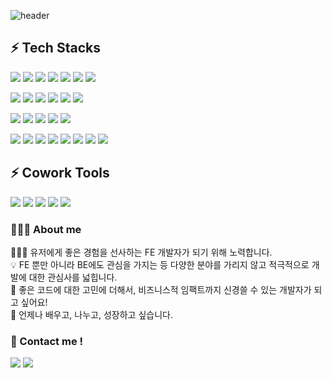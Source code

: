 ![header](https://capsule-render.vercel.app/api?type=soft&color=auto&height=200&section=header&text=Hello,%20I'm%20DAYEON%20👩🏻‍💻&fontSize=30&animation=twinkling)  
       
       
## ⚡ Tech Stacks 

<img src="https://img.shields.io/badge/vue-4FC08D?style=flat-square&logo=vue&logoColor=white"/> <img src="https://img.shields.io/badge/react-61DAFB?style=flat-square&logo=react&logoColor=white"/> <img src="https://img.shields.io/badge/svelte-FF3E0026?style=flat-square&logo=svelte&logoColor=white"/> <img src="https://img.shields.io/badge/typescript-3178C6?style=flat-square&logo=typescript&logoColor=white"/> <img src="https://img.shields.io/badge/javascript-F7DF1E?style=flat-square&logo=javascript&logoColor=white"/> <img src="https://img.shields.io/badge/quasar-050A14?style=flat-square&logo=quasar&logoColor=white"/> <img src="https://img.shields.io/badge/bootstrap-7952B3?style=flat-square&logo=bootstrap&logoColor=white"/> 

<img src="https://img.shields.io/badge/vuetify-1867C0?style=flat-square&logo=vuetify&logoColor=white"/> <img src="https://img.shields.io/badge/html5-E34F26?style=flat-square&logo=html5&logoColor=white"/> <img src="https://img.shields.io/badge/css3-1572B6?style=flat-square&logo=css3&logoColor=white"/> <img src="https://img.shields.io/badge/sass-CC6699?style=flat-square&logo=sass&logoColor=white"/> <img src="https://img.shields.io/badge/prettier-673AB8?style=flat-square&logo=prettier&logoColor=white"/> <img src="https://img.shields.io/badge/eslint-4B32C3?style=flat-square&logo=eslint&logoColor=white"/>

<img src="https://img.shields.io/badge/visualstudiocode-007ACC?style=flat-square&logo=visualstudiocode&logoColor=white"/> <img src="https://img.shields.io/badge/intellijidea-000000?style=flat-square&logo=intellijidea&logoColor=white"/> <img src="https://img.shields.io/badge/npm-CB3837?style=flat-square&logo=npm&logoColor=white"/> <img src="https://img.shields.io/badge/vercel-000000?style=flat-square&logo=vercel&logoColor=white"/> <img src="https://img.shields.io/badge/mqtt-660066?style=flat-square&logo=mqtt&logoColor=white"/>


<img src="https://img.shields.io/badge/springboot-6DB33F?style=flat-square&logo=springboot&logoColor=white"/> <img src="https://img.shields.io/badge/kotlin-7F52FF?style=flat-square&logo=kotlin&logoColor=white"/> <img src="https://img.shields.io/badge/springsecurity-6DB33F?style=flat-square&logo=springsecurity&logoColor=white"/> <img src="https://img.shields.io/badge/swagger-85EA2D?style=flat-square&logo=swagger&logoColor=white"/> <img src="https://img.shields.io/badge/postman-FF6C37?style=flat-square&logo=postman&logoColor=white"/> <img src="https://img.shields.io/badge/mysql-4479A1?style=flat-square&logo=mysql&logoColor=white"/> <img src="https://img.shields.io/badge/influxdb-22ADF6?style=flat-square&logo=influxdb&logoColor=white"/> <img src="https://img.shields.io/badge/grafana-F46800?style=flat-square&logo=grafana&logoColor=white"/>



## ⚡ Cowork Tools
<img src="https://img.shields.io/badge/github-181717?style=flat-square&logo=github&logoColor=white"/> <img src="https://img.shields.io/badge/gitlab-FC6D26?style=flat-square&logo=gitlab&logoColor=white"/> <img src="https://img.shields.io/badge/figma-F24E1E?style=flat-square&logo=figma&logoColor=white"/> <img src="https://img.shields.io/badge/notion-000000?style=flat-square&logo=notion&logoColor=white"/> <img src="https://img.shields.io/badge/slack-4A154B?style=flat-square&logo=slack&logoColor=white"/>


### 👩🏻‍💻 About me
🧑🏻‍💻 유저에게 좋은 경험을 선사하는 FE 개발자가 되기 위해 노력합니다.<br>
💡 FE 뿐만 아니라 BE에도 관심을 가지는 등 다양한 분야를 가리지 않고 적극적으로 개발에 대한 관심사를 넓힙니다.<br>
🙏 좋은 코드에 대한 고민에 더해서, 비즈니스적 임팩트까지 신경쓸 수 있는 개발자가 되고 싶어요!<br>
🌱 언제나 배우고, 나누고, 성장하고 싶습니다.<br>

### 💬 Contact me !  
<a href="https://velog.io/@kimdayeon37"><img src="https://img.shields.io/badge/velog-20C997?style=flat-square&logo=velog&logoColor=white&link=https://velog.io/@kimdayeon37"/></a> <a href="mailto:kdy37912@gmail.com"><img src="https://img.shields.io/badge/Gmail-D0A9F5?style=flat-square&logo=Gmail&logoColor=white&link=mailto:kdy37912@gmail.com"/></a>


<!--
**kimdayeon37/kimdayeon37** is a ✨ _special_ ✨ repository because its `README.md` (this file) appears on your GitHub profile.
![Top Langs](https://github-readme-stats.vercel.app/api/top-langs/?username=kimdayeon37&layout=compact) 
Here are some ideas to get you started:

- 🔭 I’m currently working on ...
- 🌱 I’m currently learning ...
- 👯 I’m looking to collaborate on ...
- 🤔 I’m looking for help with ...
- 💬 Ask me about ...
- 📫 How to reach me: ...
- 😄 Pronouns: ...
- ⚡ Fun fact: ...
-->
